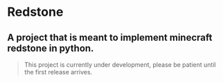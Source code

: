 
# Redstone

## A project that is meant to implement minecraft redstone in python.
> This project is currently under development, please be patient until the first release arrives.

